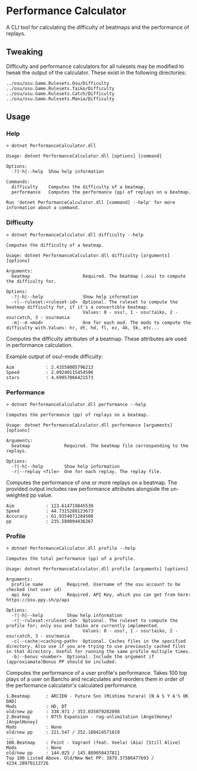 # Performance Calculator

A CLI tool for calculating the difficulty of beatmaps and the performance of replays.

## Tweaking

Difficulty and performance calculators for all rulesets may be modified to tweak the output of the calculator. These exist in the following directories:

```
../osu/osu.Game.Rulesets.Osu/Difficulty
../osu/osu.Game.Rulesets.Taiko/Difficulty
../osu/osu.Game.Rulesets.Catch/Difficulty
../osu/osu.Game.Rulesets.Mania/Difficulty
```

## Usage

### Help
```
> dotnet PerformanceCalculator.dll

Usage: dotnet PerformanceCalculator.dll [options] [command]

Options:
  -?|-h|--help  Show help information

Commands:
  difficulty    Computes the difficulty of a beatmap.
  performance   Computes the performance (pp) of replays on a beatmap.

Run 'dotnet PerformanceCalculator.dll [command] --help' for more information about a command.
```

### Difficulty
```
> dotnet PerformanceCalculator.dll difficulty --help

Computes the difficulty of a beatmap.

Usage: dotnet PerformanceCalculator.dll difficulty [arguments] [options]

Arguments:
  beatmap                    Required. The beatmap (.osu) to compute the difficulty for.

Options:
  -?|-h|--help               Show help information
  -r|--ruleset:<ruleset-id>  Optional. The ruleset to compute the beatmap difficulty for, if it's a convertible beatmap.
                             Values: 0 - osu!, 1 - osu!taiko, 2 - osu!catch, 3 - osu!mania
  -m|--m <mod>               One for each mod. The mods to compute the difficulty with.Values: hr, dt, hd, fl, ez, 4k, 5k, etc...
```

Computes the difficulty attributes of a beatmap. These attributes are used in performance calculation.

Example output of osu!-mode difficulty:
```
Aim            : 2.43558005796213
Speed          : 2.09240115454506
stars          : 4.69957066421573
```

### Performance
```
> dotnet PerformanceCalculator.dll performance --help

Computes the performance (pp) of replays on a beatmap.

Usage: dotnet PerformanceCalculator.dll performance [arguments] [options]

Arguments:
  beatmap             Required. The beatmap file corresponding to the replays.

Options:
  -?|-h|--help        Show help information
  -r|--replay <file>  One for each replay. The replay file.
```

Computes the performance of one or more replays on a beatmap. The provided output includes raw performance attributes alongside the un-weighted pp value.

```
Aim            : 123.614719845539
Speed          : 44.7315288123673
Accuracy       : 61.9354071284508
pp             : 235.580094436267
```

### Profile
```
> dotnet PerformanceCalculator.dll profile --help

Computes the total performance (pp) of a profile.

Usage: dotnet PerformanceCalculator.dll profile [arguments] [options]

Arguments:
  profile name         Required. Username of the osu account to be checked (not user id)
  api key              Required. API Key, which you can get from here: https://osu.ppy.sh/p/api

Options:
  -?|-h|--help         Show help information
  -r|--ruleset:<ruleset-id>  Optional. The ruleset to compute the profile for; only osu and taiko are currently implemented.
                             Values: 0 - osu!, 1 - osu!taiko, 2 - osu!catch, 3 - osu!mania 
  -c|--cache:<caching-path>  Optional. Caches files in the specified directory. Also use if you are trying to use previously cached files in that directory. Useful for running the same profile multiple times.
  -b|--bonus <number>  Optional. Include the argument if (approxiamate)Bonus PP should be included.
```

Computes the performance of a user profile's performance. Takes 100 top plays of a user on Bancho and recalculates and reorders them in order of the performance calculator's calculated performance.
```
1.Beatmap      : ARCIEN - Future Son (Mishima Yurara) [N A S Y A'S OK DAD]
Mods           : HD, DT
old/new pp     : 338.971 / 353.035079202098
2.Beatmap      : 07th Expansion - rog-unlimitation (AngelHoney) [AngelHoney]
Mods           : None
old/new pp     : 221.547 / 252.188414571819
...
100.Beatmap    : Feint - Vagrant (feat. Veela) (Aia) [Still Alive]
Mods           : None
old/new pp     : 144.025 / 145.889050437811
Top 100 Listed Above. Old/New Net PP: 3879.37586477693 / 4234.28970113726
```
